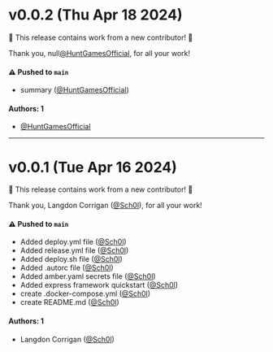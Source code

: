 # v0.0.2 (Thu Apr 18 2024)

:tada: This release contains work from a new contributor! :tada:

Thank you, null[@HuntGamesOfficial](https://github.com/HuntGamesOfficial), for all your work!

#### ⚠️ Pushed to `main`

- summary ([@HuntGamesOfficial](https://github.com/HuntGamesOfficial))

#### Authors: 1

- [@HuntGamesOfficial](https://github.com/HuntGamesOfficial)

---

# v0.0.1 (Tue Apr 16 2024)

:tada: This release contains work from a new contributor! :tada:

Thank you, Langdon Corrigan ([@Sch0l](https://github.com/Sch0l)), for all your work!

#### ⚠️ Pushed to `main`

- Added deploy.yml file ([@Sch0l](https://github.com/Sch0l))
- Added release.yml file ([@Sch0l](https://github.com/Sch0l))
- Added deploy.sh file ([@Sch0l](https://github.com/Sch0l))
- Added .autorc file ([@Sch0l](https://github.com/Sch0l))
- Added amber.yaml secrets file ([@Sch0l](https://github.com/Sch0l))
- Added express framework quickstart ([@Sch0l](https://github.com/Sch0l))
- create .docker-compose.yml ([@Sch0l](https://github.com/Sch0l))
- create README.md ([@Sch0l](https://github.com/Sch0l))

#### Authors: 1

- Langdon Corrigan ([@Sch0l](https://github.com/Sch0l))
